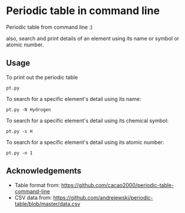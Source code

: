 # Periodic table in command line

Periodic table from command line :)

also, search and  print details of an element
using its name or symbol or atomic number.

## Usage
To print out the periodic table
```
pt.py
```

To search for a specific element's detail using its name:

```
pt.py -N Hydrogen
```

To search for a specific element's detail using its chemical symbol:

```
pt.py -s H
```

To search for a specific element's detail using its atomic number:

```
pt.py -n 1
```

## Acknowledgements
- Table format from: https://github.com/cacao2000/periodic-table-command-line
- CSV data from: https://github.com/andrejewski/periodic-table/blob/master/data.csv
